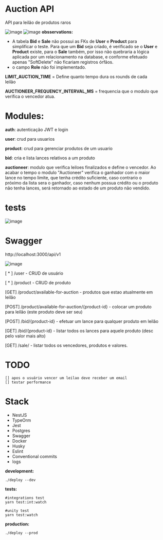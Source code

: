 
# Auction API
API para leilão de produtos raros

![image](https://user-images.githubusercontent.com/5104527/209767168-651184c8-8639-4db8-bfac-f0a64921cb56.png)
![image](https://user-images.githubusercontent.com/5104527/209913368-630369e2-85ee-4a51-af77-98c4fe2c5664.png)
**obsservations:**
- A tabela **Bid** e **Sale** não possui as FKs de **User** e **Product** para simplificar o teste.
Para que um **Bid** seja criado, é verificado se o **User** e **Product** existe, para o **Sale** também, por isso não quebraria a lógica aplicada por um relacionamento na database, e conforme efetuado apenas "SoftDelete" não ficariam registros órfãos.
- o campo **Role** não foi implementado.

**LIMIT_AUCTION_TIME** = Define quanto tempo dura os rounds de cada leilão

**AUCTIONEER_FREQUENCY_INTERVAL_MS** = frequencia que o modulo que verifica o vencedor atua.

# Modules:
**auth**: autenticação JWT e login

**user**: crud para usuarios

**product**: crud para gerenciar produtos de um usuario

**bid**: cria e lista lances relativos a um produto

**auctioneer**: modulo que verifica leiloes finalizados e define o vencedor.
    Ao acabar o tempo o modulo "Auctioneer" verifica o ganhador com o maior lance no tempo limite, que tenha crédito suficiente, caso contrario o próximo da lista sera o ganhador, caso nenhum possua crédito ou o produto não tenha lances, será retornado ao estado de um produto não vendido. 

# tests
![image](https://user-images.githubusercontent.com/5104527/209913003-3c85e372-3ee8-4ac1-88ae-111d26c6dc99.png)


# Swagger
http://localhost:3000/api/v1

![image](https://user-images.githubusercontent.com/5104527/209914340-2eb8c20e-65f8-409d-a865-33499f50d8c8.png)

[ * ]  /user - CRUD de usuário

[ * ]  /product - CRUD de produto

[GET]  /product/available-for-auction - produtos que estao atualmente em leilão

[POST] /product/available-for-auction/{product-id} - colocar um produto para leilão (este produto deve ser seu)

[POST] /bid/{product-id} - efetuar um lance para qualquer produto em leilão

[GET]  /bid/{product-id} - listar todos os lances para aquele produto (desc pelo valor mais alto)

[GET]  /sale/ - listar todos os vencedores, produtos e valores.


# TODO
    [] apos o usuário vencer um leilao deve receber um email
    [] testar performance 

# Stack

- NestJS
- TypeOrm
- Jest
- Postgres
- Swagger
- Docker
- Husky
- Eslint
- Conventional commits
- logs


**development:**
```
./deploy --dev
```
**tests:**
```
#integrations test
yarn test:int:watch

#unity test
yarn test:watch
``` 

**production:**
```
./deploy --prod
```
